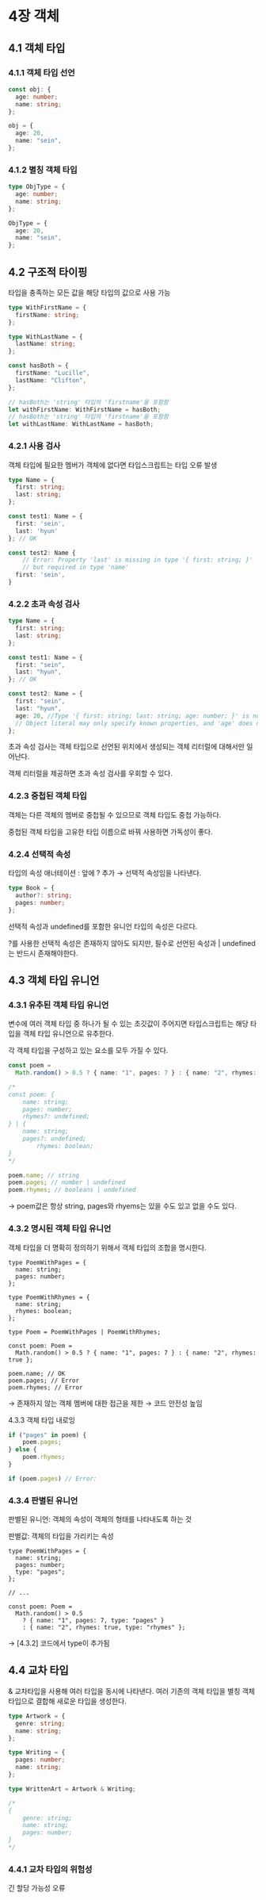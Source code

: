# 4장 객체

## 4.1 객체 타입

### 4.1.1 객체 타입 선언

```ts
const obj: {
  age: number;
  name: string;
};

obj = {
  age: 20,
  name: "sein",
};
```

### 4.1.2 별칭 객체 타입

```ts
type ObjType = {
  age: number;
  name: string;
};

ObjType = {
  age: 20,
  name: "sein",
};
```

## 4.2 구조적 타이핑

타입을 충족하는 모든 값을 해당 타입의 값으로 사용 가능

```ts
type WithFirstName = {
  firstName: string;
};

type WithLastName = {
  lastName: string;
};

const hasBoth = {
  firstName: "Lucille",
  lastName: "Clifton",
};

// hasBoth는 'string' 타입의 'firstname'을 포함함
let withFirstName: WithFirstName = hasBoth;
// hasBoth는 'string' 타입의 'firstname'을 포함함
let withLastName: WithLastName = hasBoth;
```

### 4.2.1 사용 검사

객체 타입에 필요한 멤버가 객체에 없다면 타입스크립트는 타입 오류 발생

```ts
type Name = {
  first: string;
  last: string;
};

const test1: Name = {
  first: 'sein',
  last: 'hyun'
}; // OK

const test2: Name {
	// Error: Property 'last' is missing in type '{ first: string; }'
	// but required in type 'name'
  first: 'sein',
}
```

### 4.2.2 초과 속성 검사

```ts
type Name = {
  first: string;
  last: string;
};

const test1: Name = {
  first: "sein",
  last: "hyun",
}; // OK

const test2: Name = {
  first: "sein",
  last: "hyun",
  age: 20, //Type '{ first: string; last: string; age: number; }' is not assignable to type 'Name'.
  // Object literal may only specify known properties, and 'age' does not exist in type 'Name'.
};
```

초과 속성 검사는 객체 타입으로 선언된 위치에서 생성되는 객체 리터럴에 대해서만 일어난다.

객체 리터럴을 제공하면 초과 속성 검사를 우회할 수 있다.

### 4.2.3 중첩된 객체 타입

객체는 다른 객체의 멤버로 중첩될 수 있으므로 객체 타입도 중첩 가능하다.

중첩된 객체 타입을 고유한 타입 이름으로 바꿔 사용하면 가독성이 좋다.

### 4.2.4 선택적 속성

타입의 속성 애너테이션 : 앞에 ? 추가 → 선택적 속성임을 나타낸다.

```ts
type Book = {
  author?: string;
  pages: number;
};
```

선택적 속성과 undefined를 포함한 유니언 타입의 속성은 다르다.

?를 사용한 선택적 속성은 존재하지 않아도 되지만, 필수로 선언된 속성과 | undefined는 반드시 존재해야한다.

## 4.3 객체 타입 유니언

### 4.3.1 유추된 객체 타입 유니언

변수에 여러 객체 타입 중 하나가 될 수 있는 초깃값이 주어지면 타입스크립트는 해당 타입을 객체 타입 유니언으로 유추한다.

각 객체 타입을 구성하고 있는 요소를 모두 가질 수 있다.

```ts
const poem =
  Math.random() > 0.5 ? { name: "1", pages: 7 } : { name: "2", rhymes: true };

/*
const poem: {
    name: string;
    pages: number;
    rhymes?: undefined;
} | {
    name: string;
    pages?: undefined;
		rhymes: boolean;
}
*/

poem.name; // string
poem.pages; // number | undefined
poem.rhymes; // booleans | undefined
```

-> poem값은 항상 string, pages와 rhyems는 있을 수도 있고 없을 수도 있다.

### 4.3.2 명시된 객체 타입 유니언

객체 타입을 더 명확히 정의하기 위해서 객체 타입의 조합을 명시한다.

```tsx
type PoemWithPages = {
  name: string;
  pages: number;
};

type PoemWithRhymes = {
  name: string;
  rhymes: boolean;
};

type Poem = PoemWithPages | PoemWithRhymes;

const poem: Poem =
  Math.random() > 0.5 ? { name: "1", pages: 7 } : { name: "2", rhymes: true };

poem.name; // OK
poem.pages; // Error
poem.rhymes; // Error
```

→ 존재하지 않는 객체 멤버에 대한 접근을 제한 → 코드 안전성 높임

4.3.3 객체 타입 내로잉

```ts
if ("pages" in poem) {
	poem.pages;
} else {
	poem.rhymes;
}

if (poem.pages) // Error:
```

### 4.3.4 판별된 유니언

판별된 유니언: 객체의 속성이 객체의 형태를 나타내도록 하는 것

판별값: 객체의 타입을 가리키는 속성

```tsx
type PoemWithPages = {
  name: string;
  pages: number;
  type: "pages";
};

// ...

const poem: Poem =
  Math.random() > 0.5
    ? { name: "1", pages: 7, type: "pages" }
    : { name: "2", rhymes: true, type: "rhymes" };
```

→ [4.3.2] 코드에서 type이 추가됨

## 4.4 교차 타입

& 교차타입을 사용해 여러 타입을 동시에 나타낸다. 여러 기존의 객체 타입을 별칭 객체 타입으로 결합해 새로운 타입을 생성한다.

```ts
type Artwork = {
  genre: string;
  name: string;
};

type Writing = {
  pages: number;
  name: string;
};

type WrittenArt = Artwork & Writing;

/* 
{
	genre: string;
	name: string;
	pages: number;
}
*/
```

### 4.4.1 교차 타입의 위험성

긴 할당 가능성 오류
